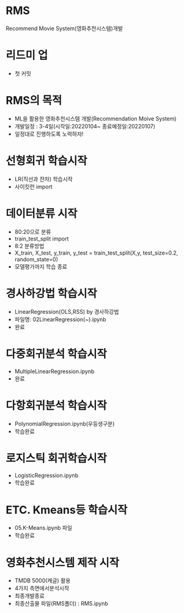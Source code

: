 # RMS
Recommend Movie System(영화추천시스템)개발

# 리드미 업
- 첫 커밋

# RMS의 목적
- ML을 활용한 영화추천시스템 개발(Recommendation Moive System)
- 개발일정 : 3-4일(시작일:20220104~ 종료예정일:20220107)
- 일정대로 진행하도록 노력하자!

# 선형회귀 학습시작
- LR(직선과 잔차) 학습시작
- 사이킷런 import

# 데이터분류 시작
 - 80:20으로 분류
 - train_test_split import
 - 8:2 분류방법
 - X_train, X_test, y_train, y_test = train_test_split(X,y, test_size=0.2, random_state=0)
 - 모델평가까지 학습 종료


# 경사하강법 학습시작
- LinearRegression(OLS,RSS) by 경사하강법 
- 파일명: 02LinearRegression(~).ipynb
- 완료
  
# 다중회귀분석 학습시작
- MultipleLinearRegression.ipynb
- 완료

# 다항회귀분석 학습시작
- PolynomialRegression.ipynb(우등생구분)
- 학습완료

# 로지스틱 회귀학습시작
- LogisticRegression.ipynb
- 학습완료

# ETC. Kmeans등 학습시작
 - 05.K-Means.ipynb 파일
 - 학습완료

# 영화추천시스템 제작 시작
- TMDB 5000(캐글) 활용
- 4가지 측면에서분석시작
- 최종개발종료
- 최종산출물 파일(RMS폴더) : RMS.ipynb
